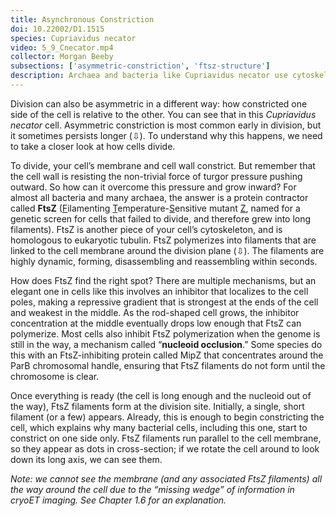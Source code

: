 ```yaml
---
title: Asynchronous Constriction
doi: 10.22002/D1.1515
species: Cupriavidus necator
video: 5_9_Cnecator.mp4
collector: Morgan Beeby
subsections: ['asymmetric-constriction', 'ftsz-structure']
description: Archaea and bacteria like Cupriavidus necator use cytoskeletal filaments of FtsZ to constrict their cell envelope during cytokinesis
---
```


Division can also be asymmetric in a different way: how constricted one side of the cell is relative to the other. You can see that in this *Cupriavidus necator* cell. Asymmetric constriction is most common early in division, but it sometimes persists longer (⇩). To understand why this happens, we need to take a closer look at how cells divide.

To divide, your cell’s membrane and cell wall constrict. But remember that the cell wall is resisting the non-trivial force of turgor pressure pushing outward. So how can it overcome this pressure and grow inward? For almost all bacteria and many archaea, the answer is a protein contractor called **FtsZ** (<u>F</u>ilamenting <u>T</u>emperature-<u>S</u>ensitive mutant <u>Z</u>, named for a genetic screen for cells that failed to divide, and therefore grew into long filaments). FtsZ is another piece of your cell’s cytoskeleton, and is homologous to eukaryotic tubulin. FtsZ polymerizes into filaments that are linked to the cell membrane around the division plane (⇩). The filaments are highly dynamic, forming, disassembling and reassembling within seconds.

How does FtsZ find the right spot? There are multiple mechanisms, but an elegant one in cells like this involves an inhibitor that localizes to the cell poles, making a repressive gradient that is strongest at the ends of the cell and weakest in the middle. As the rod-shaped cell grows, the inhibitor concentration at the middle eventually drops low enough that FtsZ can polymerize. Most cells also inhibit FtsZ polymerization when the genome is still in the way, a mechanism called “**nucleoid occlusion**.” Some species do this with an FtsZ-inhibiting protein called MipZ that concentrates around the ParB chromosomal handle, ensuring that FtsZ filaments do not form until the chromosome is clear.

Once everything is ready (the cell is long enough and the nucleoid out of the way), FtsZ filaments form at the division site. Initially, a single, short filament (or a few) appears. Already, this is enough to begin constricting the cell, which explains why many bacterial cells, including this one, start to constrict on one side only. FtsZ filaments run parallel to the cell membrane, so they appear as dots in cross-section; if we rotate the cell around to look down its long axis, we can see them.

*Note: we cannot see the membrane (and any associated FtsZ filaments) all the way around the cell due to the “missing wedge” of information in cryoET imaging. See Chapter 1.6 for an explanation.*


